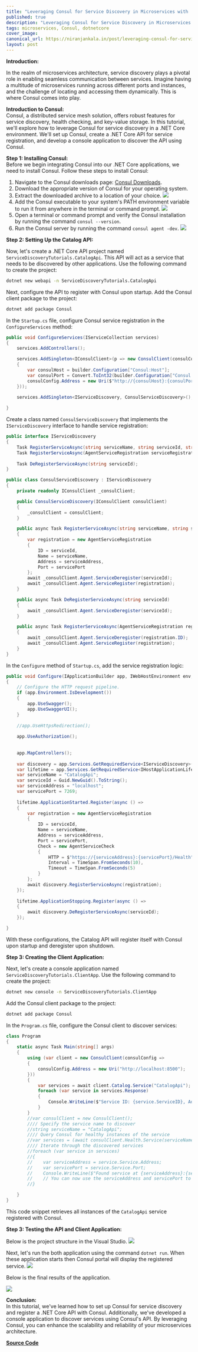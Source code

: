 ```yaml
---
title: "Leveraging Consul for Service Discovery in Microservices with .NET Core"
published: true
description: "Leveraging Consul for Service Discovery in Microservices with .NET Core"
tags: microservices, Consul, dotnetcore
cover_image: 
canonical_url: https://niranjankala.in/post/leveraging-consul-for-service-discovery-in-microservices-with-net-core
layout: post
---
```


**Introduction:**

In the realm of microservices architecture, service discovery plays a pivotal role in enabling seamless communication between services. Imagine having a multitude of microservices running across different ports and instances, and the challenge of locating and accessing them dynamically. This is where Consul comes into play.

**Introduction to Consul:**   
Consul, a distributed service mesh solution, offers robust features for service discovery, health checking, and key-value storage. In this tutorial, we'll explore how to leverage Consul for service discovery in a .NET Core environment. We'll set up Consul, create a .NET Core API for service registration, and develop a console application to discover the API using Consul.

**Step 1: Installing Consul:**   
Before we begin integrating Consul into our .NET Core applications, we need to install Consul. Follow these steps to install Consul:
1. Navigate to the Consul downloads page: [Consul Downloads](https://www.consul.io/downloads).
2. Download the appropriate version of Consul for your operating system.
3. Extract the downloaded archive to a location of your choice.
   ![](https://blogger.googleusercontent.com/img/b/R29vZ2xl/AVvXsEhLNB_O20rYcepA5ODJRdCffeK37qz-MYZjLcInaiwtkVm8-1XHpBA3SDQGZkc1L1Ab_US7ZT_qoStCOIDch9l4AxNEc8KWGcN_R8qVkyiNVyrIjc6A6977X9s0n3UOmzHAdvfVkWYgbZxUMleBSCP_X5_0X1ryJ2baoOPhC8CG_ziteOqU_otBbYla2TUk/s16000/1_Download_Consul.png)
4. Add the Consul executable to your system's PATH environment variable to run it from anywhere in the terminal or command prompt.
   ![](https://blogger.googleusercontent.com/img/b/R29vZ2xl/AVvXsEiEwYrThFbQ4AvE5uZS3MNhYS3SO1BfncwPJf7I3zNeL5LREBZiiVi5My-UBmRLiEyFETF2IcMWYYOjP-l3d3wyI6bG89EfS1ykaFANQJbyqqkVCVQq4vgcdRqFG-9SnipIZ-Cs8cydcJyfb3Sxz82pGjgx7EAP49X5MPmph-YVmDffdPaxehZgDW0dI30Z/s16000/2_Consul_Path_Entry.png)
5. Open a terminal or command prompt and verify the Consul installation by running the command `consul --version`.
6.  Run the Consul server by running the command `consul agent -dev`.
    ![](https://blogger.googleusercontent.com/img/b/R29vZ2xl/AVvXsEgra4ZM1W3hSk4CV3atChoayoMsqAjIXCHS-eyoJRbhaBbSckSb31GSl38foM4hfbHqjjNAdObU8Cy280NroN0ANH5kV-eHwyMNTz2_5uRu4mNr-5sKXoqx3-qKgrEpW8Y_dP8fgzXJ2pt2M58yW8KlIx4G5sfigMLjYjzFk1JY4XCQ7LvxsF_9bij0goYs/s16000/3_Start_Consul_Agent.png) 
    


**Step 2: Setting Up the Catalog API:**

Now, let's create a .NET Core API project named `ServiceDiscoveryTutorials.CatalogApi`. This API will act as a service that needs to be discovered by other applications. Use the following command to create the project:
```bash
dotnet new webapi -n ServiceDiscoveryTutorials.CatalogApi
```
Next, configure the API to register with Consul upon startup. Add the Consul client package to the project:
```bash
dotnet add package Consul
```
In the `Startup.cs` file, configure Consul service registration in the `ConfigureServices` method:
```csharp
public void ConfigureServices(IServiceCollection services)
{
    services.AddControllers();

    services.AddSingleton<IConsulClient>(p => new ConsulClient(consulConfig =>
    {
        var consulHost = builder.Configuration["Consul:Host"];
        var consulPort = Convert.ToInt32(builder.Configuration["Consul:Port"]);
        consulConfig.Address = new Uri($"http://{consulHost}:{consulPort}");
    }));
    
    services.AddSingleton<IServiceDiscovery, ConsulServiceDiscovery>();

}
```
Create a class named `ConsulServiceDiscovery` that implements the `IServiceDiscovery` interface to handle service registration:
```csharp
public interface IServiceDiscovery
{
    Task RegisterServiceAsync(string serviceName, string serviceId, string serviceAddress, int servicePort);
    Task RegisterServiceAsync(AgentServiceRegistration serviceRegistration);
    
    Task DeRegisterServiceAsync(string serviceId);
}

public class ConsulServiceDiscovery : IServiceDiscovery
{
    private readonly IConsulClient _consulClient;

    public ConsulServiceDiscovery(IConsulClient consulClient)
    {
        _consulClient = consulClient;
    }

    public async Task RegisterServiceAsync(string serviceName, string serviceId, string serviceAddress, int servicePort)
    {
        var registration = new AgentServiceRegistration
        {
            ID = serviceId,
            Name = serviceName,
            Address = serviceAddress,
            Port = servicePort
        };
        await _consulClient.Agent.ServiceDeregister(serviceId);
        await _consulClient.Agent.ServiceRegister(registration);
    }

    public async Task DeRegisterServiceAsync(string serviceId)
    {
        await _consulClient.Agent.ServiceDeregister(serviceId);
    }

    public async Task RegisterServiceAsync(AgentServiceRegistration registration)
    {
        await _consulClient.Agent.ServiceDeregister(registration.ID);
        await _consulClient.Agent.ServiceRegister(registration);
    }
}
```
In the `Configure` method of `Startup.cs`, add the service registration logic:
```csharp
public void Configure(IApplicationBuilder app, IWebHostEnvironment env, IConsulClient consulClient)
{
    // Configure the HTTP request pipeline.
    if (app.Environment.IsDevelopment())
    {
        app.UseSwagger();
        app.UseSwaggerUI();
    }
    
    //app.UseHttpsRedirection();
    
    app.UseAuthorization();
    
    
    app.MapControllers();
    
    var discovery = app.Services.GetRequiredService<IServiceDiscovery>();
    var lifetime = app.Services.GetRequiredService<IHostApplicationLifetime>();
    var serviceName = "CatalogApi";
    var serviceId = Guid.NewGuid().ToString();
    var serviceAddress = "localhost";
    var servicePort = 7269;
    
    lifetime.ApplicationStarted.Register(async () =>
    {
        var registration = new AgentServiceRegistration
        {
            ID = serviceId,
            Name = serviceName,
            Address = serviceAddress,
            Port = servicePort,
            Check = new AgentServiceCheck
            {
                HTTP = $"https://{serviceAddress}:{servicePort}/Health",
                Interval = TimeSpan.FromSeconds(10),
                Timeout = TimeSpan.FromSeconds(5)
            }
        };
        await discovery.RegisterServiceAsync(registration);
    });
    
    lifetime.ApplicationStopping.Register(async () =>
    {
        await discovery.DeRegisterServiceAsync(serviceId);
    });

}
```
With these configurations, the Catalog API will register itself with Consul upon startup and deregister upon shutdown.

**Step 3: Creating the Client Application:**

Next, let's create a console application named `ServiceDiscoveryTutorials.ClientApp`. Use the following command to create the project:
```bash
dotnet new console -n ServiceDiscoveryTutorials.ClientApp
```
Add the Consul client package to the project:
```bash
dotnet add package Consul
```
In the `Program.cs` file, configure the Consul client to discover services:
```csharp
class Program
{
    static async Task Main(string[] args)
    {
        using (var client = new ConsulClient(consulConfig =>
        {
            consulConfig.Address = new Uri("http://localhost:8500");
        }))
        {
            var services = await client.Catalog.Service("CatalogApi");
            foreach (var service in services.Response)
            {
                Console.WriteLine($"Service ID: {service.ServiceID}, Address: {service.ServiceAddress}, Port: {service.ServicePort}");
            }
        }
        //var consulClient = new ConsulClient();
        //// Specify the service name to discover
        //string serviceName = "CatalogApi";
        //// Query Consul for healthy instances of the service
        //var services = (await consulClient.Health.Service(serviceName, tag: null, passingOnly: true)).Response;
        //// Iterate through the discovered services
        //foreach (var service in services)
        //{
        //    var serviceAddress = service.Service.Address;
        //    var servicePort = service.Service.Port;
        //    Console.WriteLine($"Found service at {serviceAddress}:{servicePort}");
        //    // You can now use the serviceAddress and servicePort to communicate with the discovered service.
        //}

    }
}
```
This code snippet retrieves all instances of the `CatalogApi` service registered with Consul.

**Step 3: Testing the API and Client Application:**   

Below is the project structure in the Visual Studio.
   ![](https://blogger.googleusercontent.com/img/b/R29vZ2xl/AVvXsEhPV8piCZ1dyMifvo1cnmIjzhusqRH_98De3NUc6aCtZKp2YHwaJ7G8A4w5vAiJNr6lFVfFgp5OV0S9pVEfUymkgZV41ko3r3tFYpTcjovjapOwnK_1MJ_JqCPWzpFEF0x86zNsnUCubKlztSbsjll1woOt36dDq-cNDf9fXF0Z2bbYm9XhjgBH8QNKBAm5/s2122/5_Project_Setup_Https_Port_Settings.png) 

Next, let's run the both application using the command `dotnet run`. When these application starts then Consul portal will display the registered service.
![](https://blogger.googleusercontent.com/img/b/R29vZ2xl/AVvXsEjBHhutEGStgDvIulo_rm4KE1pDl7qE2s_F9RNJbFRjl1LhD4xiuSsGg_Cjs1M77f4MStU6xtkmQMSNVys6LtAfI0EdMuSE2ZYnK3IWLWVdDeRs7Clp78F-M2xZHnFw4i9uKHugkp0bO60zQVjPByvshE6t8EUbpXNfiwVVockajS1VPB9z1797bs6Iwk-2/s16000/6_Consul_Portal_State_After_Starting_Service.png) 

Below is the final results of the application.

![](https://blogger.googleusercontent.com/img/b/R29vZ2xl/AVvXsEi61agjLQZPXGDR6rznJw4Ba4BUfuOAgv3HSIeT0_norsBOay3ndCHGKFoweF52RNtxMGhDOyfpJ2il5zQ6k9rvinZCNv3RbtLLiZpnM0loSNueKhlw2HfB_5kvqxmUgMi9YNqXikkKPbZhchqPHsUo4w3IoNYCPpDpA4apFWlMWUvZAFqsxzPJmA0efDbe/s16000/7_Final_Demo.png) 




**Conclusion:**   
In this tutorial, we've learned how to set up Consul for service discovery and register a .NET Core API with Consul. Additionally, we've developed a console application to discover services using Consul's API. By leveraging Consul, you can enhance the scalability and reliability of your microservices architecture.


[**Source Code**](https://github.com/niranjankala/system-design-and-architecture/blob/main/microservices/src/ServiceDiscoveryTutorials)
